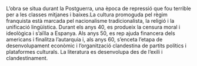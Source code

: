 L’obra se situa durant la Postguerra, una època de repressió que fou terrible per a les classes mitjanes i baixes.La cultura promoguda 
pel règim franquista està marcada pel nacionalisme tradicionalista, la religió i la unificació lingüística. Durant els anys 40, 
es produeix la censura moral i ideològica i s’aïlla a Espanya. Als anys 50, es rep ajuda financera dels americans i finalitza 
l’autarquia i, als anys 60, s’enceta l’etapa de desenvolupament econòmic i l’organització clandestina de partits polítics i
plataformes culturals. La literatura es desenvolupa des de l’exili i clandestinament.